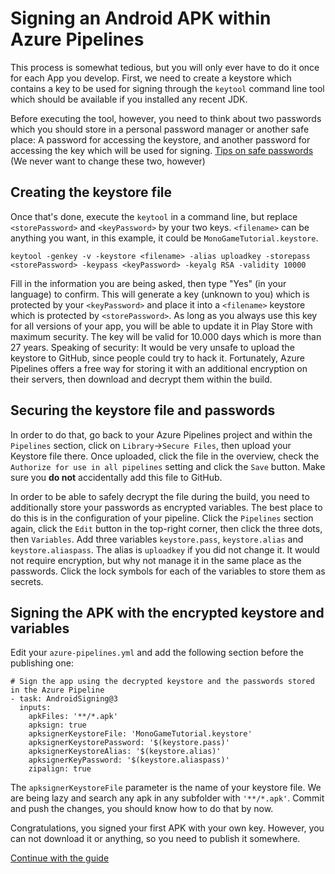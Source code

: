 ﻿# Signing an Android APK within Azure Pipelines

This process is somewhat tedious, but you will only ever have to do it once for each App you develop.
First, we need to create a keystore which contains a key to be used for signing through the `keytool` command line tool which should be available if you installed any recent JDK.

Before executing the tool, however, you need to think about two passwords which you should store in a personal password manager or another safe place: A password for accessing the keystore, and another password for accessing the key which will be used for signing.
[Tips on safe passwords](https://www.google.com/search?q=tips+on+safe+passwords]) (We never want to change these two, however)

## Creating the keystore file
Once that's done, execute the `keytool` in a command line, but replace `<storePassword>` and `<keyPassword>` by your two keys. `<filename>` can be anything you want, in this example, it could be `MonoGameTutorial.keystore`.

    keytool -genkey -v -keystore <filename> -alias uploadkey -storepass <storePassword> -keypass <keyPassword> -keyalg RSA -validity 10000

Fill in the information you are being asked, then type "Yes" (in your language) to confirm.
This will generate a key (unknown to you) which is protected by your `<keyPassword>` and place it into a `<filename>` keystore which is protected by `<storePassword>`. As long as you always use this key for all versions of your app, you will be able to update it in Play Store with maximum security. The key will be valid for 10.000 days which is more than 27 years.
Speaking of security: It would be very unsafe to upload the keystore to GitHub, since people could try to hack it. Fortunately, Azure Pipelines offers a free way for storing it with an additional encryption on their servers, then download and decrypt them within the build.

## Securing the keystore file and passwords
In order to do that, go back to your Azure Pipelines project and within the `Pipelines` section,  click on `Library`->`Secure Files`, then upload your Keystore file there. Once uploaded, click the file in the overview, check the `Authorize for use in all pipelines` setting and click the `Save` button.
Make sure you **do not** accidentally add this file to GitHub.

In order to be able to safely decrypt the file during the build, you need to additionally store your passwords as encrypted variables. The best place to do this is in the configuration of your pipeline. Click the `Pipelines` section again, click the `Edit` button in the top-right corner, then click the three dots, then `Variables`.
Add three variables `keystore.pass`, `keystore.alias` and `keystore.aliaspass`. The alias is `uploadkey` if you did not change it. It would not require encryption, but why not manage it in the same place as the passwords.
Click the lock symbols for each of the variables to store them as secrets.

## Signing the APK with the encrypted keystore and variables
Edit your `azure-pipelines.yml` and add the following section before the publishing one:

    # Sign the app using the decrypted keystore and the passwords stored in the Azure Pipeline
    - task: AndroidSigning@3
      inputs:
        apkFiles: '**/*.apk'
        apksign: true
        apksignerKeystoreFile: 'MonoGameTutorial.keystore'
        apksignerKeystorePassword: '$(keystore.pass)'
        apksignerKeystoreAlias: '$(keystore.alias)'
        apksignerKeyPassword: '$(keystore.aliaspass)'
        zipalign: true

The `apksignerKeystoreFile` parameter is the name of your keystore file. We are being lazy and search any apk in any subfolder with `'**/*.apk'`. Commit and push the changes, you should know how to do that by now.

Congratulations, you signed your first APK with your own key. However, you can not download it or anything, so you need to publish it somewhere.

[Continue with the guide](5_publishing_a_build)

